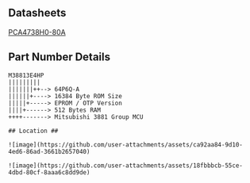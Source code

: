 ## Datasheets ##

[PCA4738H0-80A](PCA4738H.pdf)

## Part Number Details ##
```
M38813E4HP
|||||||||
|||||||++--> 64P6Q-A
||||||+----> 16384 Byte ROM Size 
|||||+-----> EPROM / OTP Version
||||+------> 512 Bytes RAM
++++-------> Mitsubishi 3881 Group MCU

## Location ##

![image](https://github.com/user-attachments/assets/ca92aa84-9d10-4ed6-86ad-3661b2657040)

![image](https://github.com/user-attachments/assets/18fbbbcb-55ce-4dbd-80cf-8aaa6c8dd9de)

